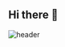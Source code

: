 ## Hi there 👋

![header](https://capsule-render.vercel.app/api?type=wave&color=auto&height=300&section=header&text=Hello%20I'm%20JOY&fontSize=70)
<!--
**joy050308/joy050308** is a ✨ _special_ ✨ repository because its `README.md` (this file) appears on your GitHub profile.

Here are some ideas to get you started:

- 🔭 I’m currently working on ...
- 🌱 I’m currently learning ...
- 👯 I’m looking to collaborate on ...
- 🤔 I’m looking for help with ...
- 💬 Ask me about ...
- 📫 How to reach me: ...
- 😄 Pronouns: ...
- ⚡ Fun fact: ...
-->
